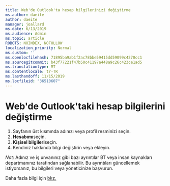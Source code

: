 ```yaml
---
title: Web'de Outlook'ta hesap bilgilerinizi değiştirme
ms.author: daeite
author: daeite
manager: joallard
ms.date: 6/13/2019
ms.audience: Admin
ms.topic: article
ROBOTS: NOINDEX, NOFOLLOW
localization_priority: Normal
ms.custom: ''
ms.openlocfilehash: 71895ba9ab1f2ac78bbe59415dd59099c4270cc1
ms.sourcegitcommit: b43f77221f47b50c41197a448a9c26c423ce1ad5
ms.translationtype: MT
ms.contentlocale: tr-TR
ms.lasthandoff: 11/15/2019
ms.locfileid: "36510607"
---
```

# <a name="change-account-information-in-outlook-on-the-web"></a>Web'de Outlook'taki hesap bilgilerini değiştirme

1. Sayfanın üst kısmında adınızı veya profil resminizi seçin.
1. **Hesabımı**seçin.
1. **Kişisel bilgileri**seçin.
1. Kendiniz hakkında bilgi değiştirin veya ekleyin.

*Not:* Adınız ve iş unvanınız gibi bazı ayrıntılar BT veya insan kaynakları departmanınız tarafından sağlanabilir. Bu ayrıntıları güncellemek istiyorsanız, bu bilgileri veya yöneticinize başvurun.

Daha fazla bilgi için [bkz.](https://support.office.com/article/b2dbb289-851d-4bed-93c3-3e136f5659ec)